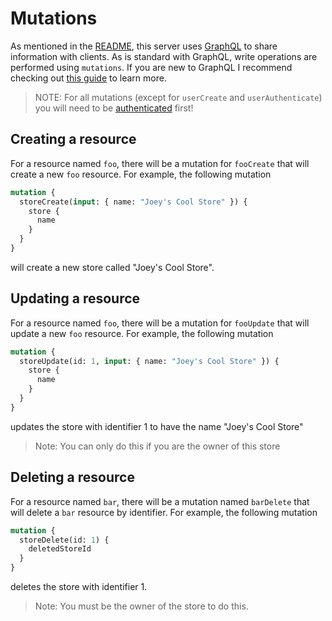 # Mutations

As mentioned in the [README](../README.md), this server uses [GraphQL](https://graphql.org) to share information with clients. As is standard with GraphQL, write operations are performed using `mutations`. If you are new to GraphQL I recommend checking out [this guide](https://graphql.org/learn/queries/) to learn more.

> NOTE: For all mutations (except for `userCreate` and `userAuthenticate`) you will need to be [authenticated](./AUTHENTICATION.md) first!

## Creating a resource

For a resource named `foo`, there will be a mutation for `fooCreate` that will create a new `foo` resource. For example, the following mutation

```graphql
mutation {
  storeCreate(input: { name: "Joey's Cool Store" }) {
    store {
      name
    }
  }
}
```

will create a new store called "Joey's Cool Store".

## Updating a resource

For a resource named `foo`, there will be a mutation for `fooUpdate` that will update a new `foo` resource. For example, the following mutation

```graphql
mutation {
  storeUpdate(id: 1, input: { name: "Joey's Cool Store" }) {
    store {
      name
    }
  }
}
```

updates the store with identifier 1 to have the name "Joey's Cool Store"

> Note: You can only do this if you are the owner of this store

## Deleting a resource

For a resource named `bar`, there will be a mutation named `barDelete` that will delete a `bar` resource by identifier. For example, the following mutation

```graphql
mutation {
  storeDelete(id: 1) {
    deletedStoreId
  }
}
```

deletes the store with identifier 1.

> Note: You must be the owner of the store to do this.
